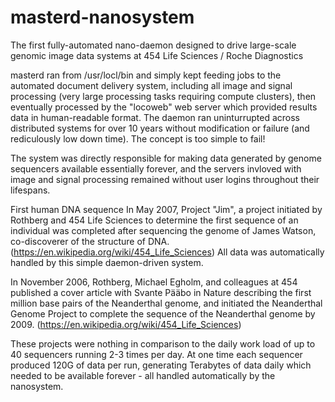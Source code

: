 # masterd-nanosystem
The first fully-automated nano-daemon designed to drive large-scale genomic image data systems at 454 Life Sciences / Roche Diagnostics

masterd ran from /usr/locl/bin and simply kept feeding jobs to the automated document delivery system, including all image and signal processing (very large processing tasks requiring compute clusters), then eventually processed by the "locoweb" web server which provided results data in human-readable format. The daemon ran uninturrupted across distributed systems for over 10 years without modification or failure (and rediculously low down time). The concept is too simple to fail!

The system was directly responsible for making data generated by genome sequencers available essentially forever, and the servers invloved with image and signal processing remained without user logins throughout their lifespans.

First human DNA sequence
In May 2007, Project "Jim", a project initiated by Rothberg and 454 Life Sciences to determine the first sequence of an individual was completed after sequencing the genome of James Watson, co-discoverer of the structure of DNA. (https://en.wikipedia.org/wiki/454_Life_Sciences)
All data was automatically handled by this simple daemon-driven system.

In November 2006, Rothberg, Michael Egholm, and colleagues at 454 published a cover article with Svante Pääbo in Nature describing the first million base pairs of the Neanderthal genome, and initiated the Neanderthal Genome Project to complete the sequence of the Neanderthal genome by 2009. (https://en.wikipedia.org/wiki/454_Life_Sciences)

These projects were nothing in comparison to the daily work load of up to 40 sequencers running 2-3 times per day. At one time each sequencer produced 120G of data per run, generating Terabytes of data daily which needed to be available forever - all handled automatically by the nanosystem.
